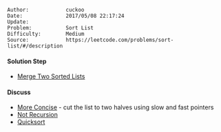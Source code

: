 
    Author:            cuckoo
    Date:              2017/05/08 22:17:24
    Update:            
    Problem:           Sort List
    Difficulty:        Medium
    Source:            https://leetcode.com/problems/sort-list/#/description

#### Solution Step
 - [Merge Two Sorted Lists](https://leetcode.com/problems/merge-two-sorted-lists/#/description)

#### Discuss
 - [More Concise](https://discuss.leetcode.com/topic/18100/java-merge-sort-solution) - cut the list to two halves using slow and fast pointers
 - [Not Recursion](https://discuss.leetcode.com/topic/10382/bottom-to-up-not-recurring-with-o-1-space-complextity-and-o-nlgn-time-complextity)
 - [Quicksort](https://discuss.leetcode.com/topic/15029/56ms-c-solutions-using-quicksort-with-explanations)
